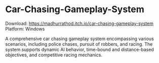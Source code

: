# Car-Chasing-Gameplay-System
Download: https://madhurrathod.itch.io/car-chasing-gameplay-system
Platform: Windows

A comprehensive car chasing gameplay system encompassing various scenarios, including police chases, pursuit of robbers, and racing. The system supports dynamic AI behavior, time-bound and distance-based objectives, and competitive racing mechanics.

